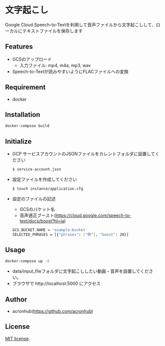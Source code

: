 # 文字起こし

Google Cloud Speech-to-Textを利用して音声ファイルから文字起こしして、ローカルにテキストファイルを保存します

## Features

* GCSのアップロード
  * 入力ファイル: mp4, m4a, mp3, wav
* Speech-to-Textが読みやすいようにFLACファイルへの変換

## Requirement

* docker

## Installation

```bash
docker-compose build
```

## Initialize

* GCP サービスアカウントのJSONファイルをカレントフォルダに設置してください
  ```bash
  $ service-account.json
  ```

* 設定ファイルを作成してください
  ```bash
  $ touch instance/application.cfg
  ```
* 設定のファイルの記述
  * GCSのバケット名
  * 音声適正ブースト(https://cloud.google.com/speech-to-text/docs/boost?hl=ja)
  ```bash
  GCS_BUCKET_NAME = 'example-bucket'
  SELECTED_PHRASES = [{"phrases": ["例"], "boost": 20}]
  ```

## Usage

```bash
docker-compose up -d
```
* data/input_fileフォルダに文字起こししたい動画・音声を設置してください。
* ブラウザで http://localhost:5000 にアクセス

## Author

* acronhub(https://github.com/acronhub)

## License

[MIT license](https://en.wikipedia.org/wiki/MIT_License).
